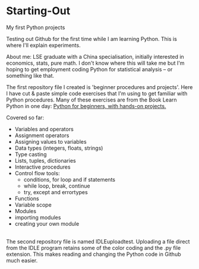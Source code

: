 # Starting-Out

My first Python projects

Testing out Github for the first time while I am learning Python. This is where I'll explain experiments. 

About me: LSE graduate with a China specialisation, initially interested in economics, stats, pure math. I don't know where this will take me but I'm hoping to get employment coding Python for statistical analysis – or something like that. 


The first repository file I created is 'beginner procedures and projects'. Here I have cut & paste simple code exercises that I'm using to get familiar with Python procedures. Many of these exercises are from the Book Learn Python in one day: [Python for beginners, with hands-on projects.](https://www.amazon.com/Learn-Python-One-Well-Hands/dp/1546488332/ref=sr_1_3?ie=UTF8&qid=1518364938&sr=8-3&keywords=Learn+Python+in+one+day&dpID=51iNedkheKL&preST=_SY291_BO1,204,203,200_QL40_&dpSrc=srch)

Covered so far:
- Variables and operators
- Assignment operators
- Assigning values to variables
- Data types (integers, floats, strings)
- Type casting
- Lists, tuples, dictionaries
- Interactive procedures
- Control flow tools:  
  - conditions, for loop and if statements
  - while loop, break, continue
  - try, except and errortypes
- Functions
- Variable scope
- Modules
 - importing modules
 - creating your own module
<br></br>

The second repository file is named IDLEuploadtest. Uploading a file direct from the IDLE program retains some of the color coding and the .py file extension. This makes reading and changing the Python code in Github much easier. 
